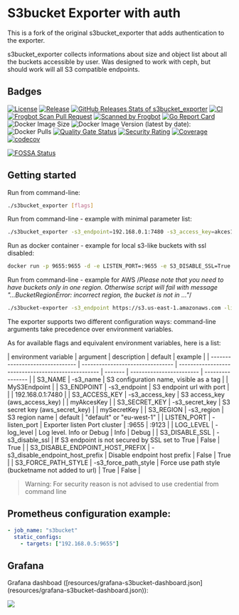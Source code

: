 # S3bucket Exporter with auth

This is a fork of the original s3bucket_exporter that adds authentication to the exporter.

s3bucket_exporter collects informations about size and object list about all the buckets accessible by user. Was designed to work with ceph, but should work will all S3 compatible endpoints.

## Badges

[![License](https://img.shields.io/github/license/molu8bits/s3bucket_exporter)](/LICENSE)
[![Release](https://img.shields.io/github/release/molu8bits/s3bucket_exporter.svg)](https://github.com/molu8bits/s3bucket_exporter/releases/latest)
[![GitHub Releases Stats of s3bucket_exporter](https://img.shields.io/github/downloads/molu8bits/s3bucket_exporter/total.svg?logo=github)](https://somsubhra.github.io/github-release-stats/?username=molu8bits&repository=s3bucket_exporter)
[![CI](https://github.com/molu8bits/s3bucket_exporter/actions/workflows/ci.yaml/badge.svg?branch=master&event=push)](https://github.com/molu8bits/s3bucket_exporter/actions/workflows/ci.yaml?branch=master&event=push)
[![Frogbot Scan Pull Request](https://github.com/molu8bits/s3bucket_exporter/actions/workflows/frogbot-scan-pr-go.yaml/badge.svg)](https://github.com/molu8bits/s3bucket_exporter/actions/workflows/frogbot-scan-pr-go.yml)
[![Scanned by Frogbot](https://raw.github.com/jfrog/frogbot/master/images/frogbot-badge.svg)](https://github.com/jfrog/frogbot#readme)
[![Go Report Card](https://goreportcard.com/badge/github.com/molu8bits/s3bucket_exporter)](https://goreportcard.com/report/github.com/molu8bits/s3bucket_exporter)
![Docker Image Size](https://img.shields.io/docker/image-size/molu8bits/s3bucket_exporter.svg?sort=date)
![Docker Image Version (latest by date):](https://img.shields.io/docker/v/molu8bits/s3bucket_exporter.svg?sort=date)
![Docker Pulls](https://img.shields.io/docker/pulls/molu8bits/s3bucket_exporter.svg)
[![Quality Gate Status](https://sonarcloud.io/api/project_badges/measure?project=s3bucket_exporter&metric=alert_status)](https://sonarcloud.io/summary/new_code?id=s3bucket_exporter)
[![Security Rating](https://sonarcloud.io/api/project_badges/measure?project=s3bucket_exporter&metric=security_rating)](https://sonarcloud.io/summary/new_code?id=s3bucket_exporter)
[![Coverage](https://sonarcloud.io/api/project_badges/measure?project=s3bucket_exporter&metric=coverage)](https://sonarcloud.io/summary/new_code?id=s3bucket_exporter)
[![codecov](https://codecov.io/github/molu8bits/s3bucket_exporter/branch/master/graph/badge.svg?token=6KIJFNB8WG)](https://codecov.io/github/molu8bits/s3bucket_exporter)

[![FOSSA Status](https://app.fossa.com/api/projects/custom%2B37992%2Fgithub.com%2Fmolu8bits%2Fs3bucket_exporter.svg?type=large)](https://app.fossa.com/projects/custom%2B37992%2Fgithub.com%2Fmolu8bits%2Fs3bucket_exporter?ref=badge_large)

## Getting started

Run from command-line:

```sh
./s3bucket_exporter [flags]
```

Run from command-line - example with minimal parameter list:

```sh
./s3bucket_exporter -s3_endpoint=192.168.0.1:7480 -s3_access_key=akces123 -s3_secret_key=secret123 -s3_name=MyS3Endpoint
```

Run as docker container - example for local s3-like buckets with ssl disabled:

```sh
docker run -p 9655:9655 -d -e LISTEN_PORT=:9655 -e S3_DISABLE_SSL=True -e S3_ENDPOINT=192.168.0.1:7480 -e S3_ACCESS_KEY=akces123 -e S3_SECRET_KEY=secret123 -e S3_NAME=MyS3Endpoint docker.io/molu8bits/s3bucket_exporter:0.3
```

Run from command-line - example for AWS
/_Please note that you need to have buckets only in one region. Otherwise script will fail with message "...BucketRegionError: incorrect region, the bucket is not in ..."_/

```sh
./s3bucket-exporter -s3_endpoint https://s3.us-east-1.amazonaws.com -listen_port :9655 -s3_access_key ABCD12345678 -s3_secret_key mySecretKey -s3_name=My2S3Endpoint --s3_region=us-east-1 --s3_force_path_style=false --s3_disable_endpoint_host_prefix=true
```

The exporter supports two different configuration ways: command-line arguments take precedence over environment variables.

As for available flags and equivalent environment variables, here is a list:

| environment variable            | argument                         | description                                        | default | example                  |
| ------------------------------- | -------------------------------- | -------------------------------------------------- | ------- | ------------------------ | ---------------- |
| S3_NAME                         | -s3_name                         | S3 configuration name, visible as a tag            |         | MyS3Endpoint             |
| S3_ENDPOINT                     | -s3_endpoint                     | S3 endpoint url with port                          |         |                          | 192.168.0.1:7480 |
| S3_ACCESS_KEY                   | -s3_access_key                   | S3 access_key (aws_access_key)                     |         | myAkcesKey               |
| S3_SECRET_KEY                   | -s3_secret_key                   | S3 secret key (aws_secret_key)                     |         | mySecretKey              |
| S3_REGION                       | -s3_region                       | S3 region name                                     | default | "default" or "eu-west-1" |
| LISTEN_PORT                     | -listen_port                     | Exporter listen Port cluster                       | :9655   | :9123                    |
| LOG_LEVEL                       | -log_level                       | Log level. Info or Debug                           | Info    | Debug                    |
| S3_DISABLE_SSL                  | -s3_disable_ssl                  | If S3 endpoint is not secured by SSL set to True   | False   | True                     |
| S3_DISABLE_ENDPOINT_HOST_PREFIX | -s3_disable_endpoint_host_prefix | Disable endpoint host prefix                       | False   | True                     |
| S3_FORCE_PATH_STYLE             | -s3_force_path_style             | Force use path style (bucketname not added to url) | True    | False                    |

> Warning: For security reason is not advised to use credential from command line

## Prometheus configuration example:

```yaml
- job_name: "s3bucket"
  static_configs:
    - targets: ["192.168.0.5:9655"]
```

## Grafana

Grafana dashboad ([resources/grafana-s3bucket-dashboard.json] (resources/grafana-s3bucket-dashboard.json)):

![](images/grafana-s3bucket-dashboard.png)
